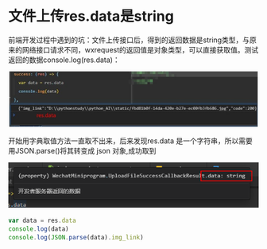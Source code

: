# 文件上传res.data是string

前端开发过程中遇到的坑：文件上传接口后，得到的返回数据是string类型，与原来的网络接口请求不同，wxrequest的返回值是对象类型，可以直接获取值。测试返回的数据console.log\(res.data\)：

![](../../.gitbook/assets/image%20%2853%29.png)

开始用字典取值方法一直取不出来，后来发现res.data 是一个字符串，所以需要用JSON.parse\(\)将其转变成 json 对象,成功取到

![&#x5B57;&#x7B26;&#x4E32;](../../.gitbook/assets/image%20%2834%29.png)

```javascript
var data = res.data
console.log(data)
console.log(JSON.parse(data).img_link)
```



